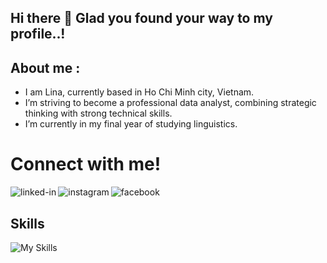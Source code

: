 ## Hi there 👋 Glad you found your way to my profile..!


## About me :

- I am Lina, currently based in Ho Chi Minh city, Vietnam.
- I’m striving to become a professional data analyst, combining strategic thinking with strong technical skills.
- I’m currently in my final year of studying linguistics. <br>  
<h1>Connect with me!</h1>

<a href=https://www.linkedin.com/in/lina-anh-b05a76371/><img align="left" alt="linked-in" src="https://img.shields.io/badge/linkedin-%230077B5.svg?&style=for-the-badge&logo=linkedin&logoColor=white" /></a>
<a href=f><img align="left" alt="instagram" src="https://img.shields.io/badge/Instagram-E4405F?style=for-the-badge&logo=instagram&logoColor=white" /></a>
<a href=f><img align="left" alt="facebook" src="https://img.shields.io/badge/Facebook-1877F2?style=for-the-badge&logo=facebook&logoColor=white" /></a> <br>
## Skills 

![My Skills](https://skillicons.dev/icons?i=python,r,postgresql)
